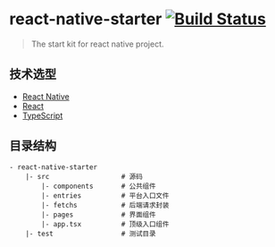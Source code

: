 # react-native-starter [![Build Status](https://travis-ci.org/startlines/react-native-starter.svg)](https://travis-ci.org/startlines/react-native-starter)

> The start kit for react native project.

## 技术选型
- [React Native]()
- [React]()
- [TypeScript]()

## 目录结构
```
- react-native-starter
    |- src                  # 源码
        |- components       # 公共组件
        |- entries          # 平台入口文件
        |- fetchs           # 后端请求封装
        |- pages            # 界面组件
        |- app.tsx          # 顶级入口组件
    |- test                 # 测试目录
```